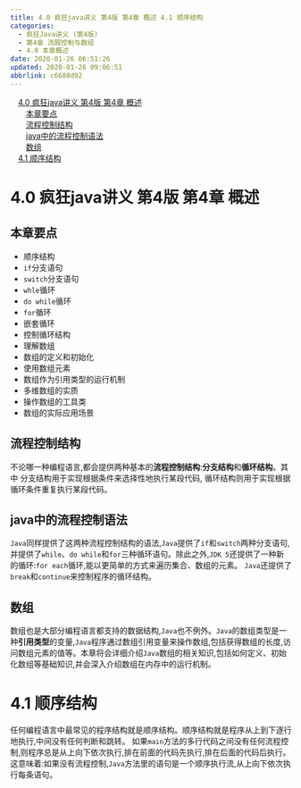 ```yaml
---
title: 4.0 疯狂java讲义 第4版 第4章 概述 4.1 顺序结构
categories: 
  - 疯狂Java讲义 (第4版)
  - 第4章 流酲控制与数组
  - 4.0 本章概述
date: 2020-01-26 06:51:26
updated: 2020-01-26 09:06:51
abbrlink: c6680d92
---
```

<div id='my_toc'><a href="/JavaReadingNotes/c6680d92/#4-0-疯狂java讲义-第4版-第4章-概述" class="header_1">4.0 疯狂java讲义 第4版 第4章 概述</a><br><a href="/JavaReadingNotes/c6680d92/#本章要点" class="header_2">本章要点</a><br><a href="/JavaReadingNotes/c6680d92/#流程控制结构" class="header_2">流程控制结构</a><br><a href="/JavaReadingNotes/c6680d92/#java中的流程控制语法" class="header_2">java中的流程控制语法</a><br><a href="/JavaReadingNotes/c6680d92/#数组" class="header_2">数组</a><br><a href="/JavaReadingNotes/c6680d92/#4-1-顺序结构" class="header_1">4.1 顺序结构</a><br></div>
<style>.header_1{margin-left: 1em;}.header_2{margin-left: 2em;}.header_3{margin-left: 3em;}.header_4{margin-left: 4em;}.header_5{margin-left: 5em;}.header_6{margin-left: 6em;}</style>
<!--more-->
<script>if (navigator.platform.search('arm')==-1){document.getElementById('my_toc').style.display = 'none';}var e,p = document.getElementsByTagName('p');while (p.length>0) {e = p[0];e.parentElement.removeChild(e);}</script>

<!--end-->
# 4.0 疯狂java讲义 第4版 第4章 概述
## 本章要点
- 顺序结构
- `if`分支语句
- `switch`分支语句
- `whle`循环
- `do while`循环
- `for`循环
- 嵌套循环
- 控制循环结构
- 理解数组
- 数组的定义和初始化
- 使用数组元素
- 数组作为引用类型的运行机制
- 多维数组的实质
- 操作数组的工具类
- 数组的实际应用场景

## 流程控制结构
不论哪一种编程语言,都会提供两种基本的**流程控制结构**:**分支结构**和**循环结构**。其中
分支结构用于实现根据条件来选择性地执行某段代码,
循环结构则用于实现根据循环条件重复执行某段代码。

## java中的流程控制语法
`Java`同样提供了这两种流程控制结构的语法,`Java`提供了`if`和`switch`两种分支语句,并提供了`while`、`do while`和`for`三种循环语句。除此之外,`JDK 5`还提供了一种新的循环:`for each`循环,能以更简单的方式来遍历集合、数组的元素。
`Java`还提供了`break`和`continue`来控制程序的循环结构。
## 数组
数组也是大部分编程语言都支持的数据结构,`Java`也不例外。`Java`的数组类型是一种**引用类型**的变量,`Java`程序通过数组引用变量来操作数组,包括获得数组的长度,访问数组元素的值等。本章将会详细介绍`Java`数组的相关知识,包括如何定义、初始化数组等基础知识,并会深入介绍数组在内存中的运行机制。
# 4.1 顺序结构
任何编程语言中最常见的程序结构就是顺序结构。顺序结构就是程序从上到下逐行地执行,中间没有任何判断和跳转。
如果`main`方法的多行代码之间没有任何流程控制,则程序总是从上向下依次执行,排在前面的代码先执行,排在后面的代码后执行。这意味着:如果没有流程控制,`Java`方法里的语句是一个顺序执行流,从上向下依次执行每条语句。
